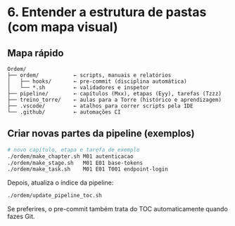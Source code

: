 # 6. Entender a estrutura de pastas (com mapa visual)

## Mapa rápido
```
Ordem/
├── ordem/           ← scripts, manuais e relatórios
│   ├── hooks/       ← pre-commit (disciplina automática)
│   └── *.sh         ← validadores e inspetor
├── pipeline/        ← capítulos (Mxx), etapas (Eyy), tarefas (Tzzz)
├── treino_torre/    ← aulas para a Torre (histórico e aprendizagem)
├── .vscode/         ← atalhos para correr scripts pela IDE
└── .github/         ← automações CI
```

## Criar novas partes da pipeline (exemplos)
```bash
# novo capítulo, etapa e tarefa de exemplo
./ordem/make_chapter.sh M01 autenticacao
./ordem/make_stage.sh   M01 E01 base-tokens
./ordem/make_task.sh    M01 E01 T001 endpoint-login
```

Depois, atualiza o índice da pipeline:
```bash
./ordem/update_pipeline_toc.sh
```

Se preferires, o pre-commit também trata do TOC automaticamente quando fazes Git.
